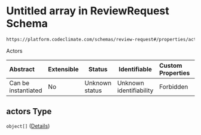 # Untitled array in ReviewRequest Schema

```txt
https://platform.codeclimate.com/schemas/review-request#/properties/actors
```

Actors


| Abstract            | Extensible | Status         | Identifiable            | Custom Properties | Additional Properties | Access Restrictions | Defined In                                                                                         |
| :------------------ | ---------- | -------------- | ----------------------- | :---------------- | --------------------- | ------------------- | -------------------------------------------------------------------------------------------------- |
| Can be instantiated | No         | Unknown status | Unknown identifiability | Forbidden         | Allowed               | none                | [ReviewRequest.schema.json\*](../../spec/schemas/ReviewRequest.schema.json "open original schema") |

## actors Type

`object[]` ([Details](reviewrequest-properties-actors-items.md))
